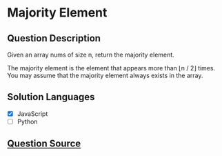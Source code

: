 # Majority Element

## Question Description

Given an array nums of size n, return the majority element.

The majority element is the element that appears more than ⌊n / 2⌋ times. You may assume that the majority element always exists in the array.

## Solution Languages

- [x] JavaScript
- [ ] Python

## [Question Source](https://leetcode.com/problems/majority-element)
